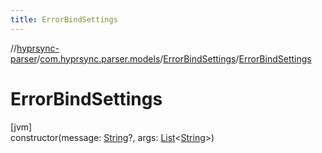 ```yaml
---
title: ErrorBindSettings
---
```

//[hyprsync-parser](../../../index.html)/[com.hyprsync.parser.models](../index.html)/[ErrorBindSettings](index.html)/[ErrorBindSettings](-error-bind-settings.html)



# ErrorBindSettings



[jvm]\
constructor(message: [String](https://kotlinlang.org/api/core/kotlin-stdlib/kotlin/-string/index.html)?, args: [List](https://kotlinlang.org/api/core/kotlin-stdlib/kotlin.collections/-list/index.html)&lt;[String](https://kotlinlang.org/api/core/kotlin-stdlib/kotlin/-string/index.html)&gt;)



